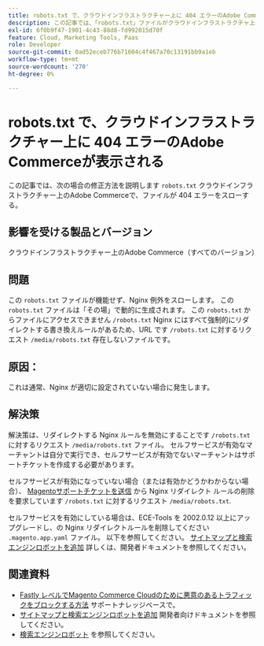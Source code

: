 ```yaml
---
title: robots.txt で、クラウドインフラストラクチャー上に 404 エラーのAdobe Commerceが表示される
description: この記事では、「robots.txt」ファイルがクラウドインフラストラクチャ上のAdobe Commerceで 404 エラーをスローする場合の修正方法を説明します。
exl-id: 6f0b9f47-1901-4c43-88d8-fd992015d70f
feature: Cloud, Marketing Tools, Paas
role: Developer
source-git-commit: 0ad52eceb776b71604c4f467a70c13191bb9a1eb
workflow-type: tm+mt
source-wordcount: '270'
ht-degree: 0%

---
```


# robots.txt で、クラウドインフラストラクチャー上に 404 エラーのAdobe Commerceが表示される

この記事では、次の場合の修正方法を説明します `robots.txt` クラウドインフラストラクチャー上のAdobe Commerceで、ファイルが 404 エラーをスローする。

## 影響を受ける製品とバージョン

クラウドインフラストラクチャー上のAdobe Commerce（すべてのバージョン）

## 問題

この `robots.txt` ファイルが機能せず、Nginx 例外をスローします。 この `robots.txt` ファイルは「その場」で動的に生成されます。 この `robots.txt` からファイルにアクセスできません `/robots.txt` Nginx にはすべて強制的にリダイレクトする書き換えルールがあるため、URL です `/robots.txt` に対するリクエスト `/media/robots.txt` 存在しないファイルです。

## 原因：

これは通常、Nginx が適切に設定されていない場合に発生します。

## 解決策

解決策は、リダイレクトする Nginx ルールを無効にすることです `/robots.txt` に対するリクエスト `/media/robots.txt` ファイル。 セルフサービスが有効なマーチャントは自分で実行でき、セルフサービスが有効でないマーチャントはサポートチケットを作成する必要があります。

セルフサービスが有効になっていない場合（または有効かどうかわからない場合）、 [Magentoサポートチケットを送信](/help/help-center-guide/help-center/magento-help-center-user-guide.md#submit-ticket) から Nginx リダイレクト ルールの削除を要求しています `/robots.txt` に対するリクエスト `/media/robots.txt`.

セルフサービスを有効にしている場合は、ECE-Tools を 2002.0.12 以上にアップグレードし、の Nginx リダイレクトルールを削除してください `.magento.app.yaml` ファイル。 以下を参照してください。 [サイトマップと検索エンジンロボットを追加](https://experienceleague.adobe.com/docs/commerce-cloud-service/user-guide/configure-store/robots-sitemap.html) 詳しくは、開発者ドキュメントを参照してください。

## 関連資料

* [Fastly レベルでMagento Commerce Cloudのために悪意のあるトラフィックをブロックする方法](/help/how-to/general/block-malicious-traffic-for-magento-commerce-on-fastly-level.md) サポートナレッジベースで。
* [サイトマップと検索エンジンロボットを追加](https://devdocs.magento.com/cloud/trouble/robots-sitemap.html) 開発者向けドキュメントを参照してください。
* [検索エンジンロボット](https://experienceleague.adobe.com/docs/commerce-admin/marketing/seo/seo-overview.html#search-engine-robots) を参照してください。
